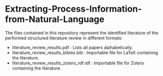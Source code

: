 # Extracting-Process-Information-from-Natural-Language

The files contained in this repository represent the identified literature of the performed structured literature review in different formats:

- literature_review_results.pdf             : Lists all papers alphabetically.
- literature_review_results_bibtex.bib      : Importable file for LaTeX containing the literature.
- literature_review_results_zotero_rdf.rdf  : Importable file for Zotero containing the literature.
